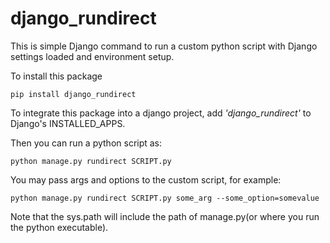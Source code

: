 # django_rundirect
This is simple Django command to run a custom python script with Django settings loaded and environment setup.

To install this package

    pip install django_rundirect

To integrate this package into a django project, add _'django\_rundirect'_ to Django's INSTALLED_APPS.

Then you can run a python script as:

    python manage.py rundirect SCRIPT.py

You may pass args and options to the custom script, for example:

    python manage.py rundirect SCRIPT.py some_arg --some_option=somevalue

Note that the sys.path will include the path of manage.py(or where you run the python executable).
